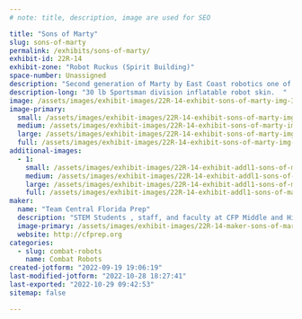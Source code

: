 ```yaml
---
# note: title, description, image are used for SEO

title: "Sons of Marty"
slug: sons-of-marty
permalink: /exhibits/sons-of-marty/
exhibit-id: 22R-14
exhibit-zone: "Robot Ruckus (Spirit Building)"
space-number: Unassigned
description: "Second generation of Marty by East Coast robotics one of our sponsors"
description-long: "30 lb Sportsman division inflatable robot skin.  "
image: /assets/images/exhibit-images/22R-14-exhibit-sons-of-marty-img-3669-large.JPG
image-primary: 
  small: /assets/images/exhibit-images/22R-14-exhibit-sons-of-marty-img-3669-small.JPG
  medium: /assets/images/exhibit-images/22R-14-exhibit-sons-of-marty-img-3669-medium.JPG
  large: /assets/images/exhibit-images/22R-14-exhibit-sons-of-marty-img-3669-large.JPG
  full: /assets/images/exhibit-images/22R-14-exhibit-sons-of-marty-img-3669-full.JPG
additional-images: 
  - 1:
    small: /assets/images/exhibit-images/22R-14-exhibit-addl1-sons-of-marty-img-3679-small.JPG
    medium: /assets/images/exhibit-images/22R-14-exhibit-addl1-sons-of-marty-img-3679-medium.JPG
    large: /assets/images/exhibit-images/22R-14-exhibit-addl1-sons-of-marty-img-3679-large.JPG
    full: /assets/images/exhibit-images/22R-14-exhibit-addl1-sons-of-marty-img-3679-full.JPG
maker: 
  name: "Team Central Florida Prep"
  description: "STEM Students , staff, and faculty at CFP Middle and High School"
  image-primary: /assets/images/exhibit-images/22R-14-maker-sons-of-marty-img-3705-medium.JPG
  website: http://cfprep.org
categories: 
  - slug: combat-robots
    name: Combat Robots
created-jotform: "2022-09-19 19:06:19"
last-modified-jotform: "2022-10-28 18:27:41"
last-exported: "2022-10-29 09:42:53"
sitemap: false

---
```

